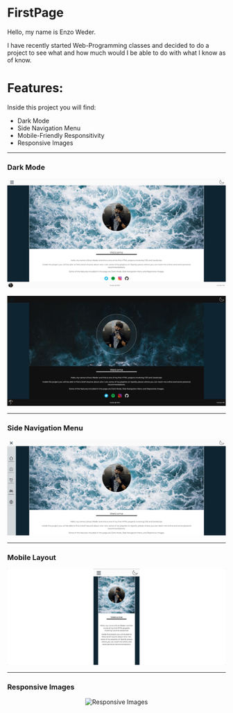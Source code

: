 # FirstPage

Hello, my name is Enzo Weder. 

I have recently started Web-Programming classes and decided to do a project to see what and how much would I be able to do with what I know as of know.

<h1>Features:</h1>

Inside this project you will find:

<ul>
<li>Dark Mode</li>
<li>Side Navigation Menu</li>
<li>Mobile-Friendly Responsitivity</li>
<li>Responsive Images</li>
</ul>

---

<h3>Dark Mode</h3>
<p align="center">
<img src="img/main-page.png" title="Main Page"></img>
</p>

<p align="center">
<img src="img/main-page-dark.png" title="Main Page on Dark Mode"></img>
</p>

---

<h3>Side Navigation Menu</h3>
<p align="center">
<img src="img/main-page-side-menu.png" title="Side Navigation Menu at Main Page"></img>
</p>

---

<h3>Mobile Layout</h3>
<p align="center">
<img src="img/main-page-mobile.png" title="Main Page on Mobile"></img>
</p>

---

<h3>Responsive Images</h3>
<p align="center">
<img src="img/main-page.gif" title="Responsive Images"></img>
</p>